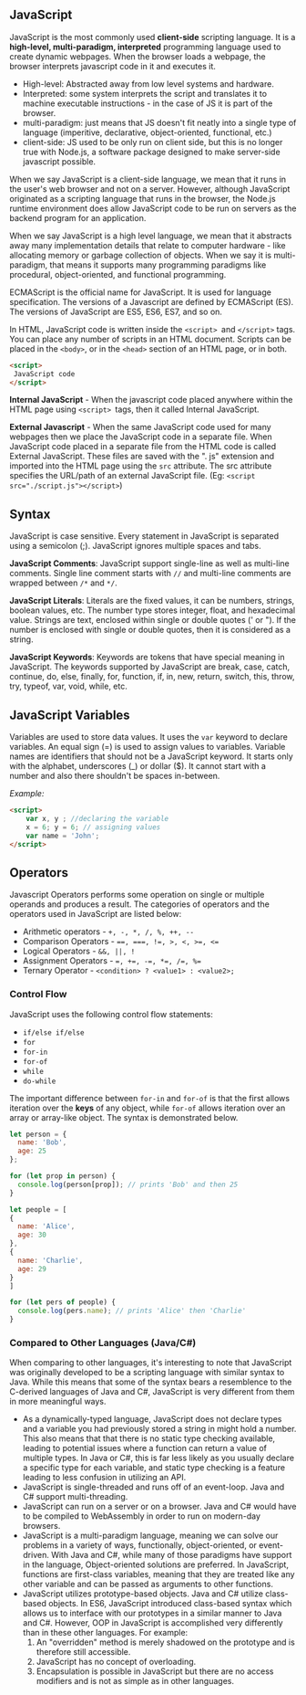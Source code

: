 ## JavaScript

JavaScript is the most commonly used **client-side** scripting language. It is a **high-level, multi-paradigm, interpreted** programming language used to create dynamic webpages. When the browser loads a webpage, the browser interprets javascript code in it and executes it.

 - High-level: Abstracted away from low level systems and hardware.
 - Interpreted: some system interprets the script and translates it to machine executable instructions - in the case of JS it is part of the browser.
 - multi-paradigm: just means that JS doesn't fit neatly into a single type of language (imperitive, declarative, object-oriented, functional, etc.)
 - client-side: JS used to be only run on client side, but this is no longer true with Node.js, a software package designed to make server-side javascript possible.

When we say JavaScript is a client-side language, we mean that it runs in the user's web browser and not on a server. However, although JavaScript originated as a scripting language that runs in the browser, the Node.js runtime environment does allow JavaScript code to be run on servers as the backend program for an application.

When we say JavaScript is a high level language, we mean that it abstracts away many implementation details that relate to computer hardware - like allocating memory or garbage collection of objects. When we say it is multi-paradigm, that means it supports many programming paradigms like procedural, object-oriented, and functional programming.

ECMAScript is the official name for JavaScript. It is used for language specification. The versions of a Javascript are defined by ECMAScript (ES). The versions of JavaScript are ES5, ES6, ES7, and so on.

In HTML, JavaScript code is written inside the `<script> `and `</script>` tags. You can place any number of scripts in an HTML document. Scripts can be placed in the `<body>`, or in the `<head>` section of an HTML page, or in both.

```html
<script>
 JavaScript code
</script>
```

**Internal JavaScript** - When the javascript code placed anywhere within the HTML page using `<script> `tags, then it called  Internal JavaScript.

**External Javascript** -  When the same JavaScript code used for many webpages then we place the JavaScript code in a separate file. When JavaScript code placed in a separate file from the HTML code is called External JavaScript. These files are saved with the ". js" extension and imported into the HTML page using the `src` attribute. The src attribute specifies the URL/path of an external JavaScript file. (Eg: `<script src="./script.js"></script>`)

## Syntax

JavaScript is case sensitive. Every statement in JavaScript is separated using a semicolon (;). JavaScript ignores multiple spaces and tabs.

**JavaScript Comments**: JavaScript support single-line as well as multi-line comments.  Single line comment starts with `//` and multi-line comments are wrapped between `/*` and `*/`.

**JavaScript Literals**: Literals are the fixed values, it can be numbers, strings, boolean values, etc. The number type stores integer, float, and hexadecimal value. Strings are text, enclosed within single or double quotes (' or "). If the number is enclosed with single or double quotes, then it is considered as a string.

**JavaScript Keywords**: Keywords are tokens that have special meaning in JavaScript. The keywords supported by JavaScript are break, case, catch, continue, do, else, finally, for, function, if, in, new, return, switch, this, throw, try, typeof, var, void, while, etc.

## JavaScript Variables

Variables are used to store data values. It uses the `var` keyword to declare variables. An equal sign (=) is used to assign values to variables.
Variable names are identifiers that should not be a JavaScript keyword. It starts only with the alphabet, underscores (_) or dollar ($). It cannot start with a number and also there shouldn't be spaces in-between.

*Example:*
```html
<script>
    var x, y ; //declaring the variable
    x = 6; y = 6; // assigning values
    var name = 'John';
</script>
```

## Operators

Javascript Operators performs some operation on single or multiple operands  and produces a result. The categories of operators and the operators  used in JavaScript are listed below:

* Arithmetic operators -  `+, -, *, /, %, ++, --`
* Comparison Operators - `==, ===, !=, >, <, >=, <=`
* Logical Operators  - `&&, ||, !`
* Assignment Operators - ` =, +=, -=, *=, /=, %= `
* Ternary Operator -  `<condition> ? <value1> : <value2>;`

### Control Flow

JavaScript uses the following control flow statements:
* `if/else if/else`
* `for`
* `for-in`
* `for-of`
* `while`
* `do-while`

The important difference between `for-in` and `for-of` is that the first allows iteration over the **keys** of any object, while `for-of` allows iteration over an array or array-like object. The syntax is demonstrated below.

```javascript
let person = {
  name: 'Bob',
  age: 25
};

for (let prop in person) {
  console.log(person[prop]); // prints 'Bob' and then 25
}

let people = [
{
  name: 'Alice',
  age: 30
},
{
  name: 'Charlie',
  age: 29
}
]

for (let pers of people) {
  console.log(pers.name); // prints 'Alice' then 'Charlie'
}
```

### Compared to Other Languages (Java/C#)
When comparing to other languages, it's interesting to note that JavaScript was originally developed to be a scripting language with similar syntax to Java. While this means that some of the syntax bears a resemblence to the C-derived languages of Java and C#, JavaScript is very different from them in more meaningful ways.

* As a dynamically-typed language, JavaScript does not declare types and a variable you had previously stored a string in might hold a number. This also means that that there is no static type checking available, leading to potential issues where a function can return a value of multiple types. In Java or C#, this is far less likely as you usually declare a specific type for each variable, and static type checking is a feature leading to less confusion in utilizing an API.
* JavaScript is single-threaded and runs off of an event-loop. Java and C# support multi-threading.
* JavaScript can run on a server or on a browser. Java and C# would have to be compiled to WebAssembly in order to run on modern-day browsers.
* JavaScript is a multi-paradigm language, meaning we can solve our problems in a variety of ways, functionally, object-oriented, or event-driven. With Java and C#, while many of those paradigms have support in the language, Object-oriented solutions are preferred. In JavaScript, functions are first-class variables, meaning that they are treated like any other variable and can be passed as arguments to other functions.
* JavaScript utilizes prototype-based objects. Java and C# utilize class-based objects. In ES6, JavaScript introduced class-based syntax which allows us to interface with our prototypes in a similar manner to Java and C#. However, OOP in JavaScript is accomplished very differently than in these other languages. For example:
  1. An "overridden" method is merely shadowed on the prototype and is therefore still accessible.
  2. JavaScript has no concept of overloading.
  3. Encapsulation is possible in JavaScript but there are no access modifiers and is not as simple as in other languages.
